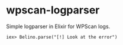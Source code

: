 # wpscan-logparser
Simple logparser in Elixir for WPScan logs.

`
    iex> Belino.parse("[!] Look at the error")
`
